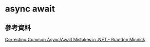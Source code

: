 # async await

## 參考資料

[Correcting Common Async/Await Mistakes in .NET - Brandon Minnick](https://www.youtube.com/watch?v=J0mcYVxJEl0)
